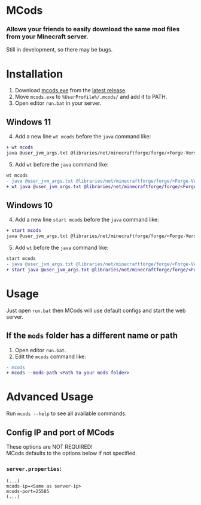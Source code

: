 # MCods
### Allows your friends to easily download the same mod files from your Minecraft server.
Still in development, so there may be bugs.



# Installation
1. Download [mcods.exe](releases/latest/download/mcods.exe) from the [latest release](releases/latest).
2. Move `mcods.exe` to `%UserProfile%/.mcods/` and add it to PATH.
3. Open editor `run.bat` in your server.

## Windows 11
4. Add a new line `wt mcods` before the `java` command like:
```diff
+ wt mcods
java @user_jvm_args.txt @libraries/net/minecraftforge/forge/<Forge-Version>/win_args.txt %*
```
5. Add `wt` before the `java` command like:
```diff
wt mcods
- java @user_jvm_args.txt @libraries/net/minecraftforge/forge/<Forge-Version>/win_args.txt %*
+ wt java @user_jvm_args.txt @libraries/net/minecraftforge/forge/<Forge-Version>/win_args.txt %*
```

## Windows 10
4. Add a new line `start mcods` before the `java` command like:
```diff
+ start mcods
java @user_jvm_args.txt @libraries/net/minecraftforge/forge/<Forge-Version>/win_args.txt %*
```
5. Add `wt` before the `java` command like:
```diff
start mcods
- java @user_jvm_args.txt @libraries/net/minecraftforge/forge/<Forge-Version>/win_args.txt %*
+ start java @user_jvm_args.txt @libraries/net/minecraftforge/forge/<Forge-Version>/win_args.txt %*
```



# Usage
Just open `run.bat` then MCods will use default configs and start the web server.

## If the `mods` folder has a different name or path
1. Open editor `run.bat`.
2. Edit the `mcods` command like:
```diff
- mcods
+ mcods --mods-path <Path to your mods folder>
```



# Advanced Usage
Run `mcods --help` to see all available commands.

## Config IP and port of MCods
These options are NOT REQUIRED!  
MCods defaults to the options below if not specified.
### `server.properties`:
```properties
(...)
mcods-ip=<Same as server-ip>
mcods-port=25585
(...)
```